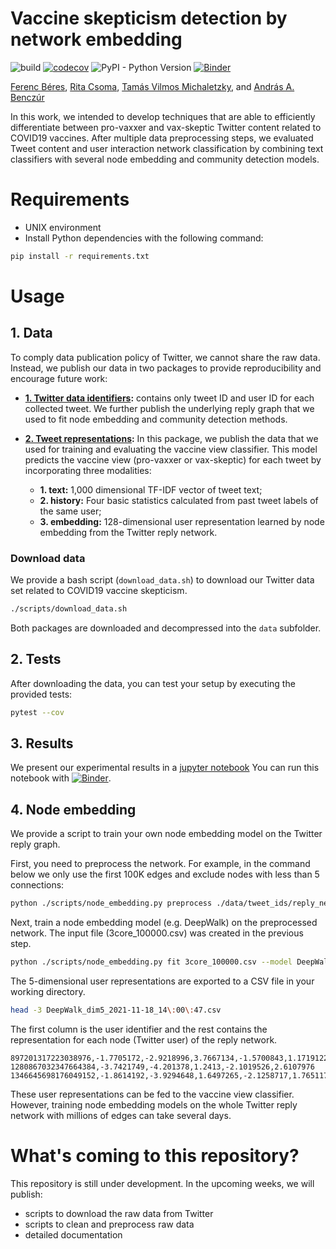 # Vaccine skepticism detection by network embedding

![build](https://github.com/ferencberes/covid-vaccine-network/actions/workflows/main.yml/badge.svg)
[![codecov](https://codecov.io/gh/ferencberes/covid-vaccine-network/branch/main/graph/badge.svg?token=B2D3JHO2K3)](https://codecov.io/gh/ferencberes/covid-vaccine-network)
![PyPI - Python Version](https://img.shields.io/pypi/pyversions/django)
[![Binder](https://mybinder.org/badge_logo.svg)](https://mybinder.org/v2/gh/ferencberes/cid-vaccine-network/HEAD?filepath=ipython%2FVaxxerModelResults.ipynb)

[Ferenc Béres](https://github.com/ferencberes), [Rita Csoma](https://github.com/csomarita), [Tamás Vilmos Michaletzky](https://github.com/tmichaletzky), and [András A. Benczúr](https://mi.nemzetilabor.hu/people/andras-benczur)


In this work, we intended to develop techniques that are able to efficiently differentiate between pro-vaxxer and vax-skeptic Twitter content related to COVID19 vaccines. After multiple data preprocessing steps, we evaluated Tweet content and user interaction network classification by combining text classifiers with several node embedding and community detection
models.

# Requirements

- UNIX environment
- Install Python dependencies with the following command:

```bash
pip install -r requirements.txt
```

# Usage


## 1. Data

To comply data publication policy of Twitter, we cannot share the raw data. Instead, we publish our data in two packages to provide reproducibility and encourage future work:

- **[1. Twitter data identifiers](http://info.ilab.sztaki.hu/~fberes/covid_vaccine_data/tweet_ids_2021-11-18.zip):** contains only tweet ID and user ID for each collected tweet. We further publish the underlying reply graph that we used to fit node embedding and community detection methods. 

- **[2. Tweet representations](http://info.ilab.sztaki.hu/~fberes/covid_vaccine_data/covid_vaxxer_representations_2021-09-24.zip):** In this package, we publish the data that we used for training and evaluating the vaccine view classifier. This model predicts the vaccine view (pro-vaxxer or vax-skeptic) for each tweet by incorporating three modalities:

   * **1. text:** 1,000 dimensional TF-IDF vector of tweet text;
   * **2. history:** Four basic statistics calculated from past tweet labels of the same user;
   * **3. embedding:** 128-dimensional user representation learned by node embedding from the Twitter reply network.
   
### Download data

We provide a bash script (`download_data.sh`) to download our Twitter data set related to COVID19 vaccine skepticism.

```bash
./scripts/download_data.sh
```

Both packages are downloaded and decompressed into the `data` subfolder.

## 2. Tests

After downloading the data, you can test your setup by executing the provided tests:

```bash
pytest --cov
```

## 3. Results

We present our experimental results in a [jupyter notebook](ipython/VaxxerModelResults.ipynb)
You can run this notebook with [![Binder](https://mybinder.org/badge_logo.svg)](https://mybinder.org/v2/gh/ferencberes/cid-vaccine-network/HEAD?filepath=ipython%2FVaxxerModelResults.ipynb).

## 4. Node embedding

We provide a script to train your own node embedding model on the Twitter reply graph.

First, you need to preprocess the network. For example, in the command below we only use the first 100K edges and exclude nodes with less than 5 connections:
```bash
python ./scripts/node_embedding.py preprocess ./data/tweet_ids/reply_network.txt --con 3 --rows 100000
```

Next, train a node embedding model (e.g. DeepWalk) on the preprocessed network. The input file (3core_100000.csv) was created in the previous step.
```bash
python ./scripts/node_embedding.py fit 3core_100000.csv --model DeepWalk
```

The 5-dimensional user representations are exported to a CSV file in your working directory. 
```bash
head -3 DeepWalk_dim5_2021-11-18_14\:00\:47.csv
```

The first column is the user identifier and the rest contains the representation for each node (Twitter user) of the reply network.
```
897201317223038976,-1.7705172,-2.9218996,3.7667134,-1.5700843,1.1719122
1280867032347664384,-3.7421749,-4.201378,1.2413,-2.1019526,2.6107976
1346645698176049152,-1.8614192,-3.9294648,1.6497265,-2.1258717,1.7651175
```
These user representations can be fed to the vaccine view classifier. However, training node embedding models on the whole Twitter reply network with millions of edges can take several days.

# What's coming to this repository?

This repository is still under development. In the upcoming weeks, we will publish:
- scripts to download the raw data from Twitter
- scripts to clean and preprocess raw data
- detailed documentation
